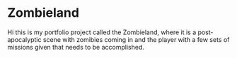 # Zombieland

Hi this is my portfolio project called the Zombieland, where it is a post-apocalyptic scene with zomibies coming in and the player with a few sets of missions given that needs to be accomplished.
